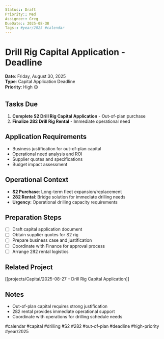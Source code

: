 ```yaml
---
Status:: Draft
Priority:: Med
Assignee:: Greg
DueDate:: 2025-08-30
Tags:: #year/2025 #calendar
---
```


# Drill Rig Capital Application - Deadline

**Date**: Friday, August 30, 2025  
**Type**: Capital Application Deadline  
**Priority**: High 🟡

## Tasks Due
1. **Complete S2 Drill Rig Capital Application** - Out-of-plan purchase
2. **Finalize 282 Drill Rig Rental** - Immediate operational need

## Application Requirements
- Business justification for out-of-plan capital
- Operational need analysis and ROI
- Supplier quotes and specifications
- Budget impact assessment

## Operational Context
- **S2 Purchase**: Long-term fleet expansion/replacement
- **282 Rental**: Bridge solution for immediate drilling needs
- **Urgency**: Operational drilling capacity requirements

## Preparation Steps
- [ ] Draft capital application document
- [ ] Obtain supplier quotes for S2 rig
- [ ] Prepare business case and justification
- [ ] Coordinate with Finance for approval process
- [ ] Arrange 282 rental logistics

## Related Project
[[projects/Capital/2025-08-27 – Drill Rig Capital Application]]

## Notes
- Out-of-plan capital requires strong justification
- 282 rental provides immediate operational support
- Coordinate with operations for drilling schedule needs

#calendar #capital #drilling #S2 #282 #out-of-plan #deadline #high-priority #year/2025
